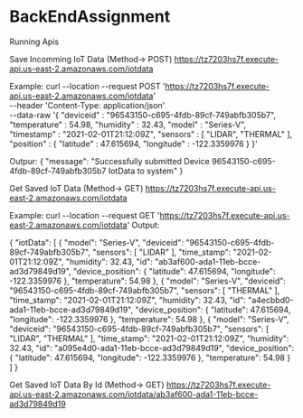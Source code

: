 # BackEndAssignment

Running Apis

 Save Incomming IoT Data (Method-> POST)
 https://tz7203hs7f.execute-api.us-east-2.amazonaws.com/iotdata
 
 Example:
 curl --location --request POST 'https://tz7203hs7f.execute-api.us-east-2.amazonaws.com/iotdata' \
--header 'Content-Type: application/json' \
--data-raw '{
"deviceid" : "96543150-c695-4fdb-89cf-749abfb305b7",
"temperature" : 54.98,
"humidity" : 32.43,
"model" : "Series-V",
"timestamp" : "2021-02-01T21:12:09Z",
"sensors" : [ "LIDAR", "THERMAL" ],
"position" : {
"latitude" : 47.615694,
"longitude" : -122.3359976
}
}'

Outpur:
{
    "message": "Successfully submitted Device 96543150-c695-4fdb-89cf-749abfb305b7 IotData to system"
}
 
 Get Saved IoT Data (Method-> GET)
 https://tz7203hs7f.execute-api.us-east-2.amazonaws.com/iotdata
 
 Example: curl --location --request GET 'https://tz7203hs7f.execute-api.us-east-2.amazonaws.com/iotdata'
 Output:
 
 {
    "iotData": [
        {
            "model": "Series-V",
            "deviceid": "96543150-c695-4fdb-89cf-749abfb305b7",
            "sensors": [
                "LIDAR"
            ],
            "time_stamp": "2021-02-01T21:12:09Z",
            "humidity": 32.43,
            "id": "ab3af600-ada1-11eb-bcce-ad3d79849d19",
            "device_position": {
                "latitude": 47.615694,
                "longitude": -122.3359976
            },
            "temperature": 54.98
        },
        {
            "model": "Series-V",
            "deviceid": "96543150-c695-4fdb-89cf-749abfb305b7",
            "sensors": [
                "THERMAL"
            ],
            "time_stamp": "2021-02-01T21:12:09Z",
            "humidity": 32.43,
            "id": "a4ecbbd0-ada1-11eb-bcce-ad3d79849d19",
            "device_position": {
                "latitude": 47.615694,
                "longitude": -122.3359976
            },
            "temperature": 54.98
        },
        {
            "model": "Series-V",
            "deviceid": "96543150-c695-4fdb-89cf-749abfb305b7",
            "sensors": [
                "LIDAR",
                "THERMAL"
            ],
            "time_stamp": "2021-02-01T21:12:09Z",
            "humidity": 32.43,
            "id": "a095e4d0-ada1-11eb-bcce-ad3d79849d19",
            "device_position": {
                "latitude": 47.615694,
                "longitude": -122.3359976
            },
            "temperature": 54.98
        }
    ]
}
 
 Get Saved IoT Data By Id (Method-> GET)
 https://tz7203hs7f.execute-api.us-east-2.amazonaws.com/iotdata/ab3af600-ada1-11eb-bcce-ad3d79849d19
